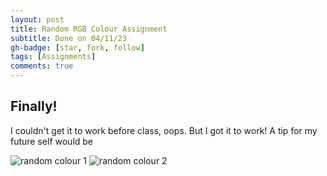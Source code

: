 ```yaml
---
layout: post
title: Random RGB Colour Assignment
subtitle: Done on 04/11/23
gh-badge: [star, fork, follow]
tags: [Assignments]
comments: true
---
```


## Finally!

I couldn't get it to work before class, oops. But I got it to work! A tip for my future self would be 

![random colour 1](https://weiweilu081.github.io/assets/img/randRGB1.jpeg)
![random colour 2](https://weiweilu081.github.io/assets/img/randRGB2.jpeg)
